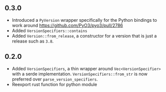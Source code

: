## 0.3.0

 * Introduced a `PyVersion` wrapper specifically for the Python bindings to work around https://github.com/PyO3/pyo3/pull/2786
 * Added `VersionSpecifiers::contains`
 * Added `Version::from_release`, a constructor for a version that is just a release such as `3.8`.

## 0.2.0

* Added `VersionSpecifiers`, a thin wrapper around `Vec<VersionSpecifier>` with a serde implementation. `VersionSpecifiers::from_str` is now preferred over `parse_version_specifiers`.
* Reexport rust function for python module